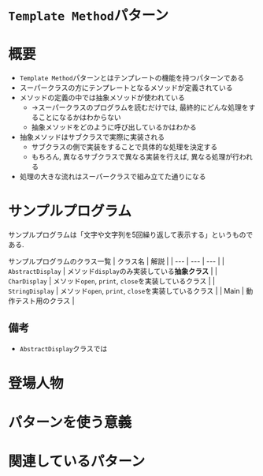 # `Template Method`パターン

# 概要
- `Template Method`パターンとはテンプレートの機能を持つパターンである
- スーパークラスの方にテンプレートとなるメソッドが定義されている
- メソッドの定義の中では抽象メソッドが使われている
    - →スーパークラスのプログラムを読むだけでは, 最終的にどんな処理をすることになるかはわからない
    - 抽象メソッドをどのように呼び出しているかはわかる
- 抽象メソッドはサブクラスで実際に実装される
    - サブクラスの側で実装をすることで具体的な処理を決定する
    - もちろん, 異なるサブクラスで異なる実装を行えば, 異なる処理が行われる
- 処理の大きな流れはスーパークラスで組み立てた通りになる

# サンプルプログラム
サンプルプログラムは「文字や文字列を5回繰り返して表示する」というものである.

サンプルプログラムのクラス一覧
| クラス名 | 解説 |
| --- | --- | --- |
| `AbstractDisplay` | メソッド`display`のみ実装している**抽象クラス** |
| `CharDisplay` | メソッド`open`, `print`, `close`を実装しているクラス |
| `StringDisplay` | メソッド`open`, `print`, `close`を実装しているクラス |
| Main | 動作テスト用のクラス |

## 備考
- `AbstractDisplay`クラスでは

# 登場人物

# パターンを使う意義

# 関連しているパターン